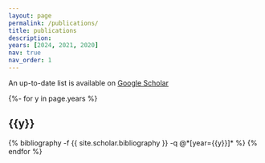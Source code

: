 ```yaml
---
layout: page
permalink: /publications/
title: publications
description: 
years: [2024, 2021, 2020]
nav: true
nav_order: 1
---
```

<!-- _pages/publications.md -->
<div class="publications">

An up-to-date list is available on <a href="https://scholar.google.com/citations?hl=en&user=DlT4loUAAAAJ">Google Scholar</a>

{%- for y in page.years %}
  <h2 class="year">{{y}}</h2>
  {% bibliography -f {{ site.scholar.bibliography }} -q @*[year={{y}}]* %}
{% endfor %}

</div>